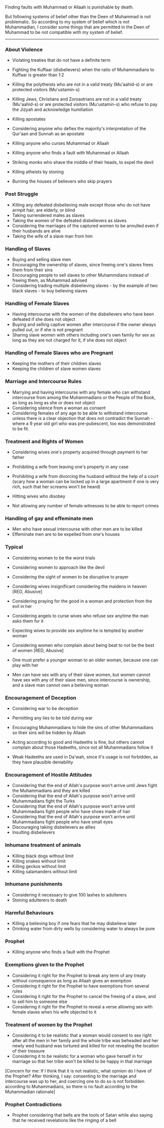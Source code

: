 Finding faults with Muhammad or Allaah is punishable by death.

But following systems of belief other than the Deen of Muhammad is not problematic. So according to my system of belief which is not Muhammadian, I consider some things that are permitted in the Deen of Muhammad to be not compatible with my system of belief.

---
### About Violence

- Violating treaties that do not have a definite term
- Fighting the Kuffaar (disbelievers) when the ratio of Muhammadians to Kuffaar is greater than 1:2
- Killing the polytheists who are not in a valid treaty (Mu'aahid-s) or are protected visitors (Mu'ustamin-s)
- Killing Jews, Christians and Zoroastrians are not in a valid treaty (Mu'aahid-s) or are protected visitors (Mu'ustamin-s) who refuse to pay the Jizyah and acknowledge humiliation
- Killing apostates
- Considering anyone who defies the majority's interpretation of the Qur'aan and Sunnah as an apostate
- Killing anyone who curses Muhammad or Allaah
- Killing anyone who finds a fault with Muhammad or Allaah

- Striking monks who shave the middle of their heads, to expel the devil
- Killing atheists by stoning
- Burning the houses of believers who skip prayers

### Post Struggle
- Killing any defeated disbelieving male except those who do not have armpit hair, are elderly, or blind
- Taking surrendered males as slaves
- Taking the women of the defeated disbelievers as slaves
- Considering the marriages of the captured women to be annulled even if their husbands are alive
- Taking the wife of a slave man from him

### Handling of Slaves
- Buying and selling slave men
- Encouraging the ownership of slaves, since freeing one's slaves frees them from their sins
- Encouraging people to sell slaves to other Muhammdians instead of freeing them, as Muhammad advised
- Considering trading multiple disbelieving slaves - by the example of two black slaves -  to buy believing slaves

### Handling of Female Slaves
- Having intercourse with the women of the disbelievers who have been defeated if she does not object
- Buying and selling captive women after intercourse if the owner always pulled out, or if she is not pregnant
- Sharing slave women with others including one's own family for sex as long as they are not charged for it, if she does not object

### Handling of Female Slaves who are Pregnant
- Keeping the mothers of their children slaves
- Keeping the children of slave women slaves

### Marriage and Intercourse Rules
- Marrying and having intercourse with any female who can withstand intercourse from among the Muhammadians or the People of the Book, as long as long as she or does not object
- Considering silence from a woman as consent
- Considering females of any age to be able to withstand intercourse unless there is a clear objection that does not contradict the Sunnah - where a 9 year old girl who was pre-pubescent, too was demonstrated to be fit.

### Treatment and Rights of Women
- Considering wives one's property acquired through payment to her father
- Prohibiting a wife from leaving one's property in any case
- Prohibiting a wife from divorcing the husband without the help of a court (scary how a woman can be locked up in a large apartment if one is very rich, such that her screams won't be heard)
- Hitting wives who disobey

- Not allowing any number of female witnesses to be able to report crimes

### Handling of gay and effeminate men
- Men who have sexual intercourse with other men are to be killed
- Effeminate men are to be expelled from one's houses

### Typical  

- Considering women to be the worst trials
- Considering women to approach like the devil
- Considering the sight of women to be disruptive to prayer
- Considering wives insignificant considering the maidens in heaven [RED, Abusive]
- Considering praying for the good in a woman and protection from the evil in her
- Considering angels to curse wives who refuse sex anytime the man asks them for it
- Expecting wives to provide sex anytime he is tempted by another woman
- Considering women who complain about being beat to not be the best of women [RED, Abusive]
- One must prefer a younger woman to an older woman, because one can play with her

- Men can have sex with any of their slave women, but women cannot have sex with any of their slave men, since intercourse is ownership, and a slave man cannot own a believing woman

### Encouragement of Deception

- Considering war to be deception
- Permitting any lies to be told during war
- Encouraging Muhammadians to hide the sins of other Muhammadians so their sins will be hidden by Allaah

- Acting according to good and Hadeeths is fine, but others cannot complain about those Hadeeths, since not all Muhammadians follow it
- Weak Hadeeths are used in Da'wah, since it's usage is not forbidden, as they have plausible deniability

### Encouragement of Hostile Attitudes

- Considering that the end of Allah's purpose won't arrive until Jews fight the Muhammadians and they are killed
- Considering that the end of Allah's purpose won't arrive until Muhammadians fight the Turks
- Considering that the end of Allah's purpose won't arrive until Muhammadians fight people who have shoes made of hair
- Considering that the end of Allah's purpose won't arrive until Muhammadians fight people who have small eyes
- Discouraging taking disbelievers as allies
- Insulting disbelievers

### Inhumane treatment of animals

- Killing black dogs without limit
- Killing snakes without limit
- Killing geckos without limit
- Killing salamanders without limit

### Inhumane punishments

- Considering it necessary to give 100 lashes to adulterers
- Stoning adulterers to death

### Harmful Behaviours

- Killing a believing boy if one fears that he may disbelieve later
- Drinking water from dirty wells by considering water to always be pure

### Prophet

- Killing anyone who finds a fault with the Prophet

### Exemptions given to the Prophet

- Considering it right for the Prophet to break any term of any treaty without consequence as long as Allaah gives an exemption
- Considering it right for the Prophet to have exemptions from several rules
- Considering it right for the Prophet to cancel the freeing of a slave, and to sell him to someone else
- Considering it right for the Prophet to reveal a verse allowing sex with female slaves when his wife objected to it

### Treatment of women by the Prophet

- Considering it to be realistic that a woman would consent to sex right after all the men in her family and the whole tribe was beheaded and her newly wed husband was tortured and killed for not revealing the location of their treasure
- Considering it to be realistic for a woman who gave herself in for marriage so that her tribe won't be killed to be happy in that marriage

[Concern for me: If I think that it is not realistic, what opinion do I have of the Prophet? After thinking, I say: consenting to the marriage and intercourse was up to her, and coercing one to do so is not forbidden according to Muhammadians, so there is no fault according to the Muhammadian rationale]

### Prophet Contradictions

- Prophet considering that bells are the tools of Satan while also saying that he received revelations like the ringing of a bell